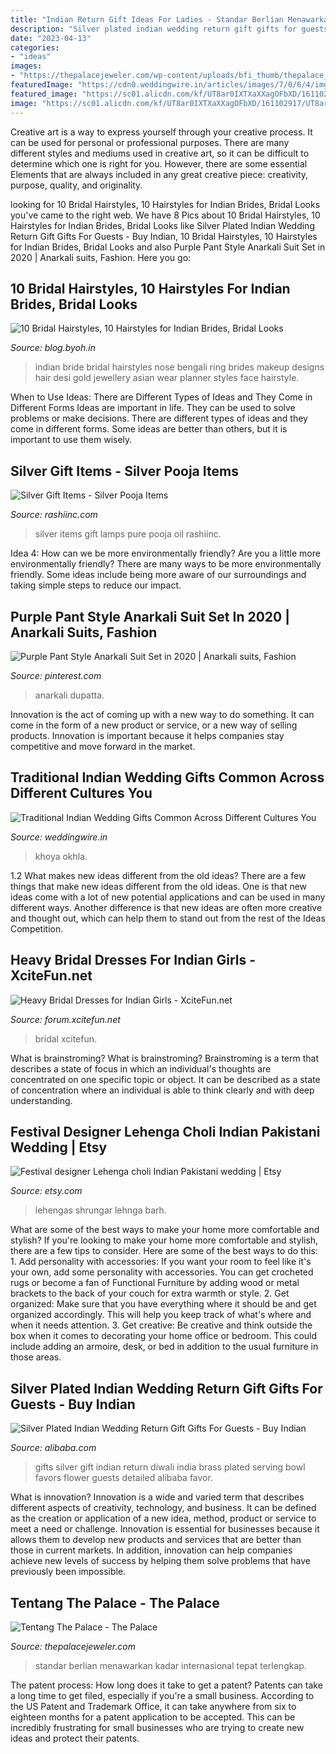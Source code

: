 ```yaml
---
title: "Indian Return Gift Ideas For Ladies - Standar Berlian Menawarkan Kadar Internasional Tepat Terlengkap"
description: "Silver plated indian wedding return gift gifts for guests"
date: "2023-04-13"
categories:
- "ideas"
images:
- "https://thepalacejeweler.com/wp-content/uploads/bfi_thumb/thepalace_margocity_02-oa9cqghcaostg1x0wtvuq9xuty5efrkrw0yn4nxvos.jpg"
featuredImage: "https://cdn0.weddingwire.in/articles/images/7/0/6/4/img_94607/traditional-indian-wedding-gift-khoya-official-box-of-sweets.jpg"
featured_image: "https://sc01.alicdn.com/kf/UT8ar0IXTXaXXagOFbXD/161102917/UT8ar0IXTXaXXagOFbXD.jpg"
image: "https://sc01.alicdn.com/kf/UT8ar0IXTXaXXagOFbXD/161102917/UT8ar0IXTXaXXagOFbXD.jpg"
---
```



Creative art is a way to express yourself through your creative process. It can be used for personal or professional purposes. There are many different styles and mediums used in creative art, so it can be difficult to determine which one is right for you. However, there are some essential Elements that are always included in any great creative piece: creativity, purpose, quality, and originality.

	

		
looking for 10 Bridal Hairstyles, 10 Hairstyles for Indian Brides, Bridal Looks you've came to the right web. We have 8 Pics about 10 Bridal Hairstyles, 10 Hairstyles for Indian Brides, Bridal Looks like Silver Plated Indian Wedding Return Gift Gifts For Guests - Buy Indian, 10 Bridal Hairstyles, 10 Hairstyles for Indian Brides, Bridal Looks and also Purple Pant Style Anarkali Suit Set in 2020 | Anarkali suits, Fashion. Here you go:
		
    
## 10 Bridal Hairstyles, 10 Hairstyles For Indian Brides, Bridal Looks

<img loading=lazy src="http://blog.byoh.in/wp-content/uploads/2016/06/f6d637f16dd70faa34e9d4e0eb336505-1.jpg" onerror="this.onerror=null;this.src='https://tse3.mm.bing.net/th?id=OIP.Na2yJ1g5YOv0vXTVoEsKmAHaLH&amp;pid=15.1';" alt="10 Bridal Hairstyles, 10 Hairstyles for Indian Brides, Bridal Looks">

_Source: blog.byoh.in_

>indian bride bridal hairstyles nose bengali ring brides makeup designs hair desi gold jewellery asian wear planner styles face hairstyle. 

	

When to Use Ideas: There are Different Types of Ideas and They Come in Different Forms
Ideas are important in life. They can be used to solve problems or make decisions. There are different types of ideas and they come in different forms. Some ideas are better than others, but it is important to use them wisely.

    
## Silver Gift Items - Silver Pooja Items

<img loading=lazy src="http://www.rashiinc.com/images/silver/DSCN1517.JPG" onerror="this.onerror=null;this.src='https://tse3.mm.bing.net/th?id=OIP.7323vQuxDadUzv3gcE-kZQHaFj&amp;pid=15.1';" alt="Silver Gift Items - Silver Pooja Items">

_Source: rashiinc.com_

>silver items gift lamps pure pooja oil rashiinc. 

	

Idea 4: How can we be more environmentally friendly?
Are you a little more environmentally friendly? There are many ways to be more environmentally friendly. Some ideas include being more aware of our surroundings and taking simple steps to reduce our impact.

    
## Purple Pant Style Anarkali Suit Set In 2020 | Anarkali Suits, Fashion

<img loading=lazy src="https://i.pinimg.com/originals/65/db/6a/65db6acaae5bec50c31ec236bdaccdf1.jpg" onerror="this.onerror=null;this.src='https://tse3.mm.bing.net/th?id=OIP.3ofTxNItWpcH0Suki03howHaLH&amp;pid=15.1';" alt="Purple Pant Style Anarkali Suit Set in 2020 | Anarkali suits, Fashion">

_Source: pinterest.com_

>anarkali dupatta. 

	

Innovation is the act of coming up with a new way to do something. It can come in the form of a new product or service, or a new way of selling products. Innovation is important because it helps companies stay competitive and move forward in the market.

    
## Traditional Indian Wedding Gifts Common Across Different Cultures You

<img loading=lazy src="https://cdn0.weddingwire.in/articles/images/7/0/6/4/img_94607/traditional-indian-wedding-gift-khoya-official-box-of-sweets.jpg" onerror="this.onerror=null;this.src='https://tse4.mm.bing.net/th?id=OIP.lyH2nZblkrw-GfKo5DsBkQHaGB&amp;pid=15.1';" alt="Traditional Indian Wedding Gifts Common Across Different Cultures You">

_Source: weddingwire.in_

>khoya okhla. 

	

1.2 What makes new ideas different from the old ideas?
There are a few things that make new ideas different from the old ideas. One is that new ideas come with a lot of new potential applications and can be used in many different ways. Another difference is that new ideas are often more creative and thought out, which can help them to stand out from the rest of the Ideas Competition.

    
## Heavy Bridal Dresses For Indian Girls - XciteFun.net

<img loading=lazy src="https://img.xcitefun.net/users/2014/07/359569,xcitefun-heavy-bridal-dress-5.jpg" onerror="this.onerror=null;this.src='https://tse4.mm.bing.net/th?id=OIP._h3njKivHLMeouzac9PjpAHaLK&amp;pid=15.1';" alt="Heavy Bridal Dresses for Indian Girls - XciteFun.net">

_Source: forum.xcitefun.net_

>bridal xcitefun. 

	

What is brainstroming?
What is brainstroming? Brainstroming is a term that describes a state of focus in which an individual's thoughts are concentrated on one specific topic or object. It can be described as a state of concentration where an individual is able to think clearly and with deep understanding.

    
## Festival Designer Lehenga Choli Indian Pakistani Wedding | Etsy

<img loading=lazy src="https://i.etsystatic.com/26977331/r/il/cd409e/3018391176/il_fullxfull.3018391176_cfkg.jpg" onerror="this.onerror=null;this.src='https://tse4.mm.bing.net/th?id=OIP.58m-kKvPTGDzkf5xhOio6QHaLH&amp;pid=15.1';" alt="Festival designer Lehenga choli Indian Pakistani wedding | Etsy">

_Source: etsy.com_

>lehengas shrungar lehnga barh. 

	

What are some of the best ways to make your home more comfortable and stylish?
If you're looking to make your home more comfortable and stylish, there are a few tips to consider. Here are some of the best ways to do this: 1. Add personality with accessories: If you want your room to feel like it's your own, add some personality with accessories. You can get crocheted rugs or become a fan of Functional Furniture by adding wood or metal brackets to the back of your couch for extra warmth or style. 2. Get organized: Make sure that you have everything where it should be and get organized accordingly. This will help you keep track of what's where and when it needs attention. 3. Get creative: Be creative and think outside the box when it comes to decorating your home office or bedroom. This could include adding an armoire, desk, or bed in addition to the usual furniture in those areas. 
    
## Silver Plated Indian Wedding Return Gift Gifts For Guests - Buy Indian

<img loading=lazy src="https://sc01.alicdn.com/kf/UT8ar0IXTXaXXagOFbXD/161102917/UT8ar0IXTXaXXagOFbXD.jpg" onerror="this.onerror=null;this.src='https://tse4.mm.bing.net/th?id=OIP.FZftqY80y_fgw7LDEB__vwHaHa&amp;pid=15.1';" alt="Silver Plated Indian Wedding Return Gift Gifts For Guests - Buy Indian">

_Source: alibaba.com_

>gifts silver gift indian return diwali india brass plated serving bowl favors flower guests detailed alibaba favor. 

	

What is innovation?
Innovation is a wide and varied term that describes different aspects of creativity, technology, and business. It can be defined as the creation or application of a new idea, method, product or service to meet a need or challenge. Innovation is essential for businesses because it allows them to develop new products and services that are better than those in current markets. In addition, innovation can help companies achieve new levels of success by helping them solve problems that have previously been impossible.

    
## Tentang The Palace - The Palace

<img loading=lazy src="https://thepalacejeweler.com/wp-content/uploads/bfi_thumb/thepalace_margocity_02-oa9cqghcaostg1x0wtvuq9xuty5efrkrw0yn4nxvos.jpg" onerror="this.onerror=null;this.src='https://tse3.mm.bing.net/th?id=OIP.R9nzXlDM-qntWmAutb2ccQHaDP&amp;pid=15.1';" alt="Tentang The Palace - The Palace">

_Source: thepalacejeweler.com_

>standar berlian menawarkan kadar internasional tepat terlengkap. 

	

The patent process: How long does it take to get a patent?
Patents can take a long time to get filed, especially if you're a small business. According to the US Patent and Trademark Office, it can take anywhere from six to eighteen months for a patent application to be accepted. This can be incredibly frustrating for small businesses who are trying to create new ideas and protect their patents.


